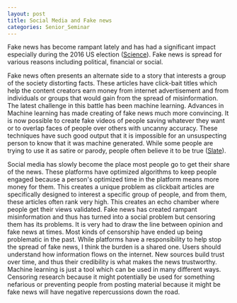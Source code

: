 ```yaml
---
layout: post
title: Social Media and Fake news
categories: Senior_Seminar
---
```


Fake news has become rampant lately and has had a significant impact especially during the 2016 US election ([Science](http://science.sciencemag.org/content/363/6425/374)).
Fake news is spread for various reasons including political, financial or social.

Fake news often presents an alternate side to a story that interests a group of the society distorting facts. These articles have click-bait titles which help
the content creators earn money from internet advertisement and from individuals or groups that would gain from the spread of misinformation. The latest challenge in
this battle has been machine learning. Advances in Machine learning has made creating of fake news much more convincing. It is now possible to create fake videos
of people saving whatever they want or to overlap faces of people over others with uncanny accuracy. These techniques have such good output that it is impossible for
an unsuspecting person to know that it was machine generated. While some people are trying to use it as satire or parody, people often believe it to be true ([Slate](https://slate.com/technology/2019/01/fake-washington-post-not-fake-news-yes-men-parody.html)).

Social media has slowly become the place most people go to get their share of the news. These platforms have optimized algorithms to keep people engaged because a person's optimized time
in the platform means more money for them. This creates a unique problem as clickbait articles are specifically designed to interest a specific group of people, and from them, these articles often
rank very high. This creates an echo chamber where people get their views validated. Fake news has created rampant misinformation and thus has turned into a social problem but censoring them has its problems. It is very had to draw the line between opinion and fake news at times. Most kinds of censorship have ended up being problematic in the past. While platforms have a responsibility to help stop the spread of fake news, I think the burden is a shared one. Users should understand how information flows on the internet. New sources build trust over time, and thus their credibility is what makes the news trustworthy. Machine learning is just a tool which can be used in many different ways. Censoring research because it might potentially be used for something nefarious or preventing people from posting material because it might be fake news will have negative repercussions down the road.
